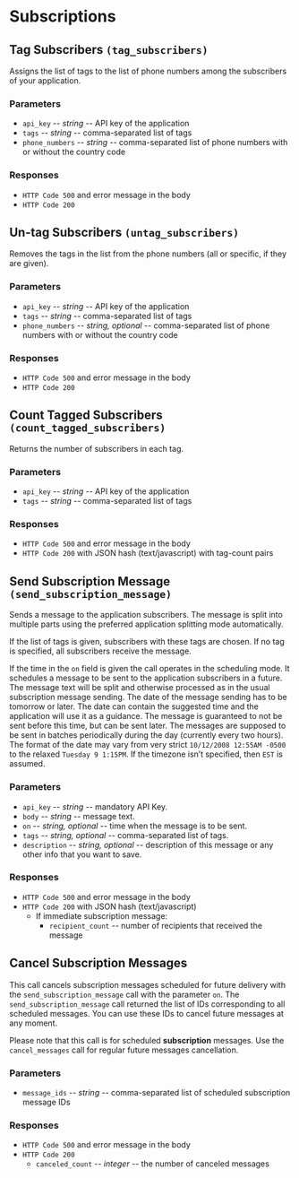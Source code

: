 Subscriptions
=============

Tag Subscribers `(tag_subscribers)`
-----------------------------------

Assigns the list of tags to the list of phone numbers among the
subscribers of your application.

### Parameters

-   `api_key` -- *string* -- API key of the application
-   `tags` -- *string* -- comma-separated list of tags
-   `phone_numbers` -- *string* -- comma-separated list of phone numbers with
    or without the country code

### Responses

-   `HTTP Code 500` and error message in the body
-   `HTTP Code 200`

Un-tag Subscribers `(untag_subscribers)`
----------------------------------------

Removes the tags in the list from the phone numbers (all or specific, if
they are given).

### Parameters

-   `api_key` -- *string* -- API key of the application
-   `tags` -- *string* -- comma-separated list of tags
-   `phone_numbers` -- *string, optional* -- comma-separated list of phone
    numbers with or without the country code

### Responses

-   `HTTP Code 500` and error message in the body
-   `HTTP Code 200`

Count Tagged Subscribers `(count_tagged_subscribers)`
-----------------------------------------------------

Returns the number of subscribers in each tag.

### Parameters

-   `api_key` -- *string* -- API key of the application
-   `tags` -- *string* -- comma-separated list of tags

### Responses

-   `HTTP Code 500` and error message in the body
-   `HTTP Code 200` with JSON hash (text/javascript) with tag-count pairs

Send Subscription Message `(send_subscription_message)`
-------------------------------------------------------

Sends a message to the application subscribers. The message is split
into multiple parts using the preferred application splitting mode
automatically.

If the list of tags is given, subscribers with these tags are chosen. If
no tag is specified, all subscribers receive the message.

If the time in the `on` field is given the call operates in the
scheduling mode. It schedules a message to be sent to the application
subscribers in a future. The message text will be split and otherwise
processed as in the usual subscription message sending. The date of the
message sending has to be tomorrow or later. The date can contain the
suggested time and the application will use it as a guidance. The
message is guaranteed to not be sent before this time, but can be sent
later. The messages are supposed to be sent in batches periodically
during the day (currently every two hours). The format of the date may
vary from very strict `10/12/2008 12:55AM -0500` to the relaxed
`Tuesday 9 1:15PM`. If the timezone isn’t specified, then `EST` is assumed.

### Parameters

- `api_key` -- *string* -- mandatory API Key.
- `body` -- *string* -- message text.
- `on` -- *string, optional* -- time when the message is to be sent.
- `tags` -- *string, optional* -- comma-separated list of tags.
- `description` -- *string, optional* -- description of this message or any
other info that you want to save.

### Responses

- `HTTP Code 500` and error message in the body
- `HTTP Code 200` with JSON hash (text/javascript)
	- If immediate subscription message:
		- `recipient_count` -- number of recipients that received the message


Cancel Subscription Messages
----------------------------

This call cancels subscription messages scheduled for future delivery
with the `send_subscription_message` call with the parameter `on`. The
`send_subscription_message` call returned the list of IDs corresponding
to all scheduled messages. You can use these IDs to cancel future
messages at any moment.

Please note that this call is for scheduled **subscription** messages.
Use the `cancel_messages` call for regular future messages cancellation.

### Parameters

-   `message_ids` -- *string* -- comma-separated list of scheduled
    subscription message IDs

### Responses

-   `HTTP Code 500` and error message in the body
-   `HTTP Code 200`
    -   `canceled_count` -- *integer* -- the number of canceled messages

